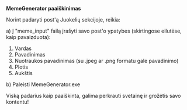 **MemeGenerator paaiškinimas**

Norint padaryti post'ą Juokelių sekcijoje, reikia:

a) Į "meme_input" failą įrašyti savo post'o ypatybes (skirtingose eilutėse, kaip pavaizduota):
  1) Vardas
  2) Pavadinimas
  3) Nuotraukos pavadinimas (su .jpeg ar .png formatu gale pavadinimo)
  4) Plotis
  5) Aukštis

b) Paleisti MemeGenerator.exe

Viską padarius kaip paaiškinta, galima perkrauti svetainę ir grožėtis savo kontentu!
